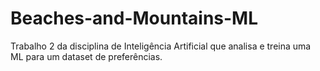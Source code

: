 # Beaches-and-Mountains-ML
Trabalho 2 da disciplina de Inteligência Artificial que analisa e treina uma ML para um dataset de preferências.
